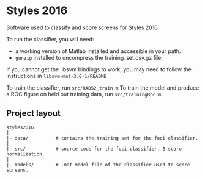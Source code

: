 # Styles 2016

Software used to classify and score screens for Styles 2016.

To run the classifier, you will need:
- a working version of Matlab installed and accessible in your path.  
- `gunzip` installed to uncompress the training_set.csv.gz file.

If you cannot get the libsvm bindings to work, you may need to follow the instructions in `libsvm-mat-3.0-1/README`

To train the classifier, run `src/RAD52_train.m`
To train the model and produce a ROC figure on held out training data, run `src/trainingRoc.m`

## Project layout

    styles2016
    |
    |- data/          # contains the training set for the foci classifier.
    |
    |- src/           # source code for the foci classifier, B-score normalization.
    |
    |- models/        # .mat model file of the classifier used to score screens.
